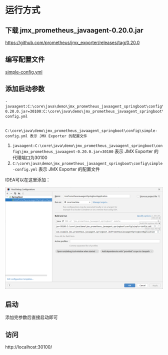 

# 运行方式

## 下载 jmx_prometheus_javaagent-0.20.0.jar

https://github.com/prometheus/jmx_exporter/releases/tag/0.20.0



## 编写配置文件

 [simple-config.yml](config\simple-config.yml) 

## 添加启动参数

```
-javaagent:C:\core\java\demo\jmx_prometheus_javaagent_springboot\config\jmx_prometheus_javaagent-0.20.0.jar=30100:C:\core\java\demo\jmx_prometheus_javaagent_springboot\config\simple-config.yml 
```

```

C:\core\java\demo\jmx_prometheus_javaagent_springboot\config\simple-config.yml 表示 JMX Exporter 的配置文件
```

1. `javaagent:C:\core\java\demo\jmx_prometheus_javaagent_springboot\config\jmx_prometheus_javaagent-0.20.0.jar=30100` 表示 JMX Exporter 的代理端口为30100
2. `C:\core\java\demo\jmx_prometheus_javaagent_springboot\config\simple-config.yml` 表示 JMX Exporter 的配置文件

IDEA可以在这里添加：

![image-20240311224756873](assets/images/image-20240311224756873.png)

## 启动

添加完参数后直接启动即可

## 访问

http://localhost:30100/